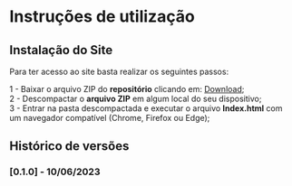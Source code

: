# Instruções de utilização

## Instalação do Site

Para ter acesso ao site basta realizar os seguintes passos:

1 - Baixar o arquivo ZIP do **repositório** clicando em: [Download](https://github.com/ICEI-PUC-Minas-PMV-ADS/PMV-ADS-2023-1-E1-PROJ-WEB-T8-Time2-ProjRocketCine/archive/refs/heads/main.zip);
<br>
2 - Descompactar o **arquivo ZIP** em algum local do seu dispositivo;
<br>
3 - Entrar na pasta descompactada e executar o arquivo **Index.html** com um navegador compatível (Chrome, Firefox ou Edge);

## Histórico de versões

### [0.1.0] - 10/06/2023
